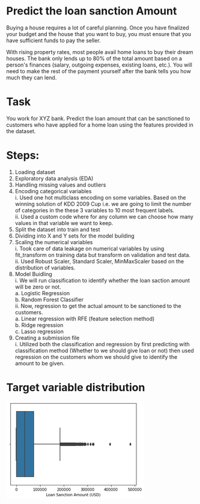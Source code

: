 # Predict the loan sanction Amount

Buying a house requires a lot of careful planning. Once you have finalized your budget and the house that you want to buy, you must ensure that you have sufficient funds to pay the seller.

With rising property rates, most people avail home loans to buy their dream houses. The bank only lends up to 80% of the total amount based on a person's finances (salary, outgoing expenses, existing loans, etc.). You will need to make the rest of the payment yourself after the bank tells you how much they can lend.

# Task

You work for XYZ bank. Predict the loan amount that can be sanctioned to customers who have applied for a home loan using the features provided in the dataset.


# Steps:

  1. Loading dataset
  2. Exploratory data analysis (EDA)
  3. Handling missing values and outliers
  4. Encoding categorical variables <br/>
      i. Used one hot multiclass encoding on some variables. Based on the winning solution of KDD 2009 Cup i.e. we are going to limit the number of categories in             the these 3 variables to 10 most frequent labels. <br/>
      ii. Used a custom code where for any column we can choose how many values in that variable we want to keep.
  5. Split the dataset into train and test
  6. Dividing into X and Y sets for the model building
  7. Scaling the numerical variables  <br/>
      i. Took care of data leakage on numerical variables by using fit_transform on training data but transform on validation and test data. <br/>
      ii. Used Robust Scaler, Standard Scaler, MinMaxScaler based on the distribution of variables. <br/>
  8. Model Buidling <br/>
      i. We will run classification to identify whether the loan saction amount will be zero or not. <br>
          a. Logistic Regression <br/>
          b. Random Forest Classifier <br/>
      ii. Now, regression to get the actual amount to be sanctioned to the customers. <br>
          a. Linear regression with RFE (feature selection method) <br/>
          b. Ridge regression <br/>
          c. Lasso regression <br/>
  9. Creating a submission file <br/>
       i. Utilized both the classification and regression by first predicting with classification method (Whether to we should give loan or not) then used regression on the customers whom we should give to identify the amount to be given.
       
     
 # Target variable distribution
 
 ![plot](https://github.com/zyper26/Loan_Sanction/blob/main/target_variable.png)
